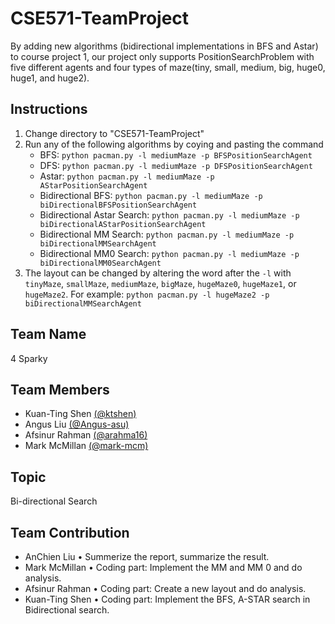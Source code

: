 # CSE571-TeamProject
By adding new algorithms (bidirectional implementations in BFS and Astar) to course project 1, our project only supports PositionSearchProblem with five different agents and four types of maze(tiny, small, medium, big, huge0, huge1, and huge2).

## Instructions
1. Change directory to "CSE571-TeamProject"
2. Run any of the following algorithms by coying and pasting the command
   - BFS: `python pacman.py -l mediumMaze -p BFSPositionSearchAgent`
   - DFS: `python pacman.py -l mediumMaze -p DFSPositionSearchAgent`
   - Astar: `python pacman.py -l mediumMaze -p AStarPositionSearchAgent`
   - Bidirectional BFS: `python pacman.py -l mediumMaze -p biDirectionalBFSPositionSearchAgent`
   - Bidirectional Astar Search: `python pacman.py -l mediumMaze -p biDirectionalAStarPositionSearchAgent`
   - Bidirectional MM Search: `python pacman.py -l mediumMaze -p biDirectionalMMSearchAgent`
   - Bidirectional MM0 Search: `python pacman.py -l mediumMaze -p biDirectionalMM0SearchAgent`
3. The layout can be changed by altering the word after the `-l` with `tinyMaze`, `smallMaze`, `mediumMaze`, `bigMaze`, `hugeMaze0`, `hugeMaze1`, or `hugeMaze2`. For example: `python pacman.py -l hugeMaze2 -p biDirectionalMMSearchAgent`
## Team Name
4 Sparky
## Team Members
- Kuan-Ting Shen [(@ktshen)](https://github.com/ktshen)
- Angus Liu [(@Angus-asu)](https://github.com/Angus-asu)
- Afsinur Rahman [(@arahma16)](https://github.com/arahma16)
- Mark McMillan [(@mark-mcm)](https://github.com/mark-mcm)
## Topic
Bi-directional Search
## Team Contribution
- AnChien Liu
• Summerize the report, summarize the result.
- Mark McMillan
• Coding part: Implement the MM and MM 0 and do
analysis.
- Afsinur Rahman
• Coding part: Create a new layout and do analysis.
- Kuan-Ting Shen
• Coding part: Implement the BFS, A-STAR search in
Bidirectional search.
